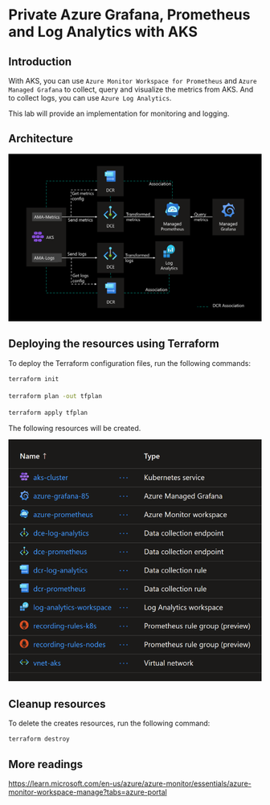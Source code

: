 # Private Azure Grafana, Prometheus and Log Analytics with AKS

## Introduction

With AKS, you can use `Azure Monitor Workspace for Prometheus` and `Azure Managed Grafana` to collect, query and visualize the metrics from AKS.
And to collect logs, you can use `Azure Log Analytics`.

This lab will provide an implementation for monitoring and logging.

## Architecture

![](images/architecture.png)

## Deploying the resources using Terraform

To deploy the Terraform configuration files, run the following commands:

```sh
terraform init

terraform plan -out tfplan

terraform apply tfplan
```

The following resources will be created.

![](images/resources.png)

## Cleanup resources

To delete the creates resources, run the following command:

```sh
terraform destroy
```

## More readings

https://learn.microsoft.com/en-us/azure/azure-monitor/essentials/azure-monitor-workspace-manage?tabs=azure-portal
